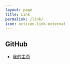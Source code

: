 ```yaml
---
layout: page
title: Link
permalink: /link/
icon: octicon-link-external
---
```


## GitHub

- [我的主页](https://jtcheng.github.io)

